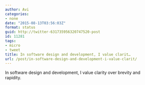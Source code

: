 ```yaml
---
author: Avi
categories:
- none
date: "2015-08-13T03:56:03Z"
format: status
guid: http://twitter-631735956320747520-post
id: 11281
tags:
- micro
- tweet
title: In software design and development, I value clarit…
url: /post/in-software-design-and-development-i-value-clarit/
---
```

In software design and development, I value clarity over brevity and rapidity.
